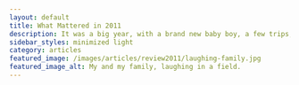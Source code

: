 ```yaml
---
layout: default
title: What Mattered in 2011
description: It was a big year, with a brand new baby boy, a few trips, and bunch of other stuff to boot!
sidebar_styles: minimized light
category: articles
featured_image: /images/articles/review2011/laughing-family.jpg
featured_image_alt: My and my family, laughing in a field.
---
```


